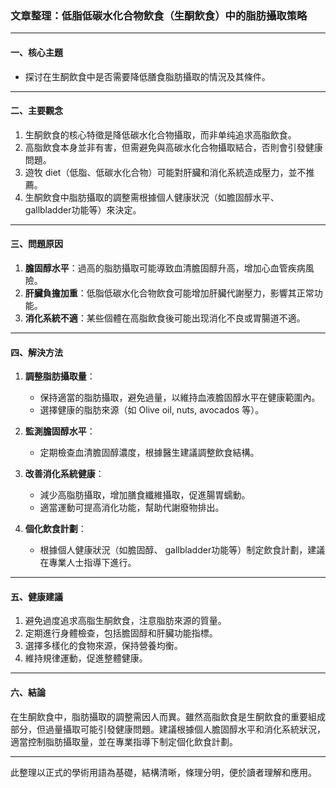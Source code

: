 ### 文章整理：低脂低碳水化合物飲食（生酮飲食）中的脂肪攝取策略

---

#### 一、核心主題  
- 探讨在生酮飲食中是否需要降低膳食脂肪攝取的情況及其條件。  

---

#### 二、主要觀念  
1. 生酮飲食的核心特徵是降低碳水化合物攝取，而非单纯追求高脂飲食。
2. 高脂飲食本身並非有害，但需避免與高碳水化合物攝取結合，否則會引發健康問題。
3. 遊牧 diet（低脂、低碳水化合物）可能對肝臟和消化系統造成壓力，並不推薦。
4. 生酮飲食中脂肪攝取的調整需根據個人健康狀況（如膽固醇水平、 gallbladder功能等）來決定。

---

#### 三、問題原因  
1. **膽固醇水平**：過高的脂肪攝取可能導致血清膽固醇升高，增加心血管疾病風險。
2. **肝臟負擔加重**：低脂低碳水化合物飲食可能增加肝臟代謝壓力，影響其正常功能。
3. **消化系統不適**：某些個體在高脂飲食後可能出现消化不良或胃腸道不適。

---

#### 四、解決方法  
1. **調整脂肪攝取量**：
   - 保持適當的脂肪攝取，避免過量，以維持血液膽固醇水平在健康範圍內。
   - 選擇健康的脂肪來源（如 Olive oil, nuts, avocados 等）。

2. **監測膽固醇水平**：
   - 定期檢查血清膽固醇濃度，根據醫生建議調整飲食結構。

3. **改善消化系統健康**：
   - 減少高脂肪攝取，增加膳食纖維攝取，促進腸胃蠕動。
   - 適當運動可提高消化功能，幫助代謝廢物排出。

4. **個化飲食計劃**：
   - 根據個人健康狀況（如膽固醇、 gallbladder功能等）制定飲食計劃，建議在專業人士指導下進行。

---

#### 五、健康建議  
1. 避免過度追求高脂生酮飲食，注意脂肪來源的質量。
2. 定期進行身體檢查，包括膽固醇和肝臟功能指標。
3. 選擇多樣化的食物來源，保持營養均衡。
4. 維持規律運動，促進整體健康。

---

#### 六、結論  
在生酮飲食中，脂肪攝取的調整需因人而異。雖然高脂飲食是生酮飲食的重要組成部分，但過量攝取可能引發健康問題。建議根據個人膽固醇水平和消化系統狀況，適當控制脂肪攝取量，並在專業指導下制定個化飲食計劃。

--- 

此整理以正式的學術用語為基礎，結構清晰，條理分明，便於讀者理解和應用。